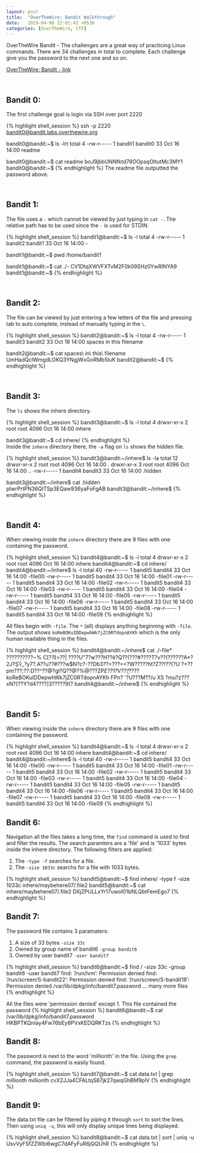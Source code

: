 ```yaml
---
layout: post
title:  "OverTheWire: Bandit Walkthrough"
date:   2019-04-06 22:01:43 +0530
categories: [OverTheWire, CTF]
---
```

OverTheWire Bandit - The challenges are a great way of practicing Linux commands. There are 34 challenges in total to complete. Each challenge give you the password to the next one and so on.

[OverTheWire: Bandit - link]

<br>

<h2>Bandit 0:</h2>

The first challenge goal is login via SSH over port 2220

{% highlight shell_session %}
ssh -p 2220 bandit0@bandit.labs.overthewire.org

bandit0@bandit:~$ ls -lrt
total 4
-rw-r----- 1 bandit1 bandit0 33 Oct 16 14:00 readme

bandit0@bandit:~$ cat readme
boJ9jbbUNNfktd78OOpsqOltutMc3MY1
bandit0@bandit:~$
{% endhighlight %}
The readme file outputted the password above.

<br>
<h2>Bandit 1:</h2>

The file uses a `-` which cannot be viewed by just typing in `cat -`. The relative path has to be used since the `-` is used for STDIN.

{% highlight shell_session %}
bandit1@bandit:~$ ls -l
total 4
-rw-r----- 1 bandit2 bandit1 33 Oct 16 14:00 -

bandit1@bandit:~$ pwd
/home/bandit1

bandit1@bandit:~$ cat ./-
CV1DtqXWVFXTvM2F0k09SHz0YwRINYA9
bandit1@bandit:~$
{% endhighlight %}

<br>
<h2>Bandit 2:</h2>

The file can be viewed by just entering a few letters of the file and pressing tab to auto complete, instead of manually typing in the `\`.

{% highlight shell_session %}
bandit2@bandit:~$ ls -l
total 4
-rw-r----- 1 bandit3 bandit2 33 Oct 16 14:00 spaces in this filename

bandit2@bandit:~$ cat spaces\ in\ this\ filename
UmHadQclWmgdLOKQ3YNgjWxGoRMb5luK
bandit2@bandit:~$
{% endhighlight %}

<br>
<h2>Bandit 3:</h2>

The `ls` shows the inhere directory.

{% highlight shell_session %}
bandit3@bandit:~$ ls -l
total 4
drwxr-xr-x 2 root root 4096 Oct 16 14:00 inhere

bandit3@bandit:~$ cd inhere/
{% endhighlight %}
<br>
Inside the `inhere` directory there, the `-a` flag on `ls` shows the hidden file.

{% highlight shell_session %}
bandit3@bandit:~/inhere$ ls -la
total 12
drwxr-xr-x 2 root    root    4096 Oct 16 14:00 .
drwxr-xr-x 3 root    root    4096 Oct 16 14:00 ..
-rw-r----- 1 bandit4 bandit3   33 Oct 16 14:00 .hidden

bandit3@bandit:~/inhere$ cat .hidden
pIwrPrtPN36QITSp3EQaw936yaFoFgAB
bandit3@bandit:~/inhere$
{% endhighlight %}

<br>
<h2>Bandit 4:</h2>

When viewing inside the `inhere` directory there are 9 files with one containing the password.

{% highlight shell_session %}
bandit4@bandit:~$ ls -l
total 4
drwxr-xr-x 2 root root 4096 Oct 16 14:00 inhere
bandit4@bandit:~$ cd inhere/
bandit4@bandit:~/inhere$ ls -l
total 40
-rw-r----- 1 bandit5 bandit4 33 Oct 16 14:00 -file00
-rw-r----- 1 bandit5 bandit4 33 Oct 16 14:00 -file01
-rw-r----- 1 bandit5 bandit4 33 Oct 16 14:00 -file02
-rw-r----- 1 bandit5 bandit4 33 Oct 16 14:00 -file03
-rw-r----- 1 bandit5 bandit4 33 Oct 16 14:00 -file04
-rw-r----- 1 bandit5 bandit4 33 Oct 16 14:00 -file05
-rw-r----- 1 bandit5 bandit4 33 Oct 16 14:00 -file06
-rw-r----- 1 bandit5 bandit4 33 Oct 16 14:00 -file07
-rw-r----- 1 bandit5 bandit4 33 Oct 16 14:00 -file08
-rw-r----- 1 bandit5 bandit4 33 Oct 16 14:00 -file09
{% endhighlight %}
<br>

All files begin with `-file`. The `*` (all) displays anything beginning with `-file`. The output shows `koReBOKuIDDepwhWk7jZC0RTdopnAYKh` which is the only human readable thing in the files.

{% highlight shell_session %}
bandit4@bandit:~/inhere$ cat ./-file*
??????????~%	C[?걱>??| ????U"7?w???H??ê?Q??(???#????T?v??(?ִ?????A*?
2J?Ş؇_?y7?.A??u??#???w$N?c?-??Db3??=???=<?W?????ht?Z??!??{?U
                                                            ?+??pm???;??:D??^??@?gl?Q??@?%@???ZP*E??1?V???̫*????koReBOKuIDDepwhWk7jZC0RTdopnAYKh
FPn?
    '?U???M??/u
               XS
?mu?z???хN?{??Y?d4????]3?????9(?
bandit4@bandit:~/inhere$
{% endhighlight %}

<br>
<h2>Bandit 5:</h2>

When viewing inside the `inhere` directory there are 9 files with one containing the password.

{% highlight shell_session %}
bandit4@bandit:~$ ls -l
total 4
drwxr-xr-x 2 root root 4096 Oct 16 14:00 inhere
bandit4@bandit:~$ cd inhere/
bandit4@bandit:~/inhere$ ls -l
total 40
-rw-r----- 1 bandit5 bandit4 33 Oct 16 14:00 -file00
-rw-r----- 1 bandit5 bandit4 33 Oct 16 14:00 -file01
-rw-r----- 1 bandit5 bandit4 33 Oct 16 14:00 -file02
-rw-r----- 1 bandit5 bandit4 33 Oct 16 14:00 -file03
-rw-r----- 1 bandit5 bandit4 33 Oct 16 14:00 -file04
-rw-r----- 1 bandit5 bandit4 33 Oct 16 14:00 -file05
-rw-r----- 1 bandit5 bandit4 33 Oct 16 14:00 -file06
-rw-r----- 1 bandit5 bandit4 33 Oct 16 14:00 -file07
-rw-r----- 1 bandit5 bandit4 33 Oct 16 14:00 -file08
-rw-r----- 1 bandit5 bandit4 33 Oct 16 14:00 -file09
{% endhighlight %}
<br>

<h2>Bandit 6:</h2>

Navigation all the files takes a long time, the `find` command is used to find and filter the results.
The search paramters are a 'file' and is '1033' bytes inside the inhere directory. The following filters are applied:<br>
1) The `-type -f` searches for a file.<br>
2) The `-size 1033c` searchs for a file with 1033 bytes.

{% highlight shell_session %}
bandit5@bandit:~$ find inhere/ -type f -size 1033c
inhere/maybehere07/.file2
bandit5@bandit:~$ cat inhere/maybehere07/.file2
DXjZPULLxYr17uwoI01bNLQbtFemEgo7
{% endhighlight %}
<br>

<h2>Bandit 7:</h2>

The password file contains 3 paramaters:<br>
1) A size of 33 bytes `-size 33c`<br>
2) Owned by group name of bandit6 `-group bandit6`<br>
3) Owned by user bandit7 `-user bandit7`<br>

{% highlight shell_session %}
bandit6@bandit:~$ find / -size 33c -group bandit6 -user bandit7
find: ‘/run/lvm’: Permission denied
find: ‘/run/screen/S-bandit22’: Permission denied
find: ‘/run/screen/S-bandit18’: Permission denied
/var/lib/dpkg/info/bandit7.password
... many more files
{% endhighlight %}<br>

All the files were 'permission denied' except 1. This file contained the password
{% highlight shell_session %}
bandit6@bandit:~$ cat /var/lib/dpkg/info/bandit7.password
HKBPTKQnIay4Fw76bEy8PVxKEDQRKTzs
{% endhighlight %}
<br>

<h2>Bandit 8:</h2>

The password is next to the word 'millionth' in the file. Using the `grep` command, the password is easily found.

{% highlight shell_session %}
bandit7@bandit:~$ cat data.txt | grep millionth
millionth	cvX2JJa4CFALtqS87jk27qwqGhBM9plV
{% endhighlight %}<br>

<h2>Bandit 9:</h2>

The data.txt file can be filtered by piping it through `sort` to sort the lines. Then using `uniq -u`,
this will only display unique lines being displayed.

{% highlight shell_session %}
bandit8@bandit:~$ cat data.txt | sort | uniq -u
UsvVyFSfZZWbi6wgC7dAFyFuR6jQQUhR
{% endhighlight %}<br>

<br>





[OverTheWire: Bandit - link]: http://overthewire.org/wargames/bandit/
